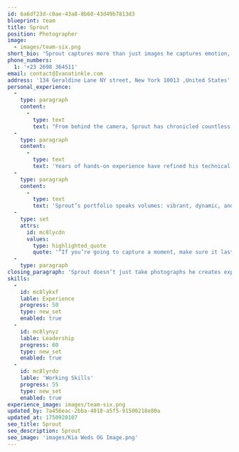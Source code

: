 ```yaml
---
id: 6a6df23d-c0ae-43a8-8b60-43d49b7813d3
blueprint: team
title: Sprout
position: Photographer
image:
  - images/team-six.png
short_bio: 'Sprout captures more than just images he captures emotion, energy, and essence. With a creative eye and a deep love for storytelling through visuals, he brings moments to life through his lens.'
phone_numbers:
  1: '+23 2698 364511'
email: contact@Ivanatinkle.com
address: '134 Geraldine Lane NY street, New York 10013 ,United States'
personal_experience:
  -
    type: paragraph
    content:
      -
        type: text
        text: "From behind the camera, Sprout has chronicled countless stories whether it's a fleeting expression at a wedding, the perfect light during golden hour, or a carefully composed product shoot. His career is built on the ability to see the extraordinary in the everyday."
  -
    type: paragraph
    content:
      -
        type: text
        text: 'Years of hands-on experience have refined his technical skills and artistic intuition, allowing him to shoot across styles and environments with confidence. His commitment to his craft ensures every frame is meaningful, every session intentional.'
  -
    type: paragraph
    content:
      -
        type: text
        text: 'Sprout’s portfolio speaks volumes: vibrant, dynamic, and authentic. It’s not just about taking photos it’s about preserving memory, emotion, and identity through visual language.'
  -
    type: set
    attrs:
      id: mc8lycdn
      values:
        type: highlighted_quote
        quote: '“If you’re going to capture a moment, make sure it lasts forever.”'
  -
    type: paragraph
closing_paragraph: 'Sprout doesn’t just take photographs he creates experiences that live beyond the shutter click. His work evokes, moves, and stays with you. Driven by curiosity and grounded in professionalism, he’s not only a photographer, but a visual narrator committed to excellence.'
skills:
  -
    id: mc8lykxf
    lable: Experience
    progress: 50
    type: new_set
    enabled: true
  -
    id: mc8lynyz
    lable: Leadership
    progress: 60
    type: new_set
    enabled: true
  -
    id: mc8lyrdo
    lable: 'Working Skills'
    progress: 55
    type: new_set
    enabled: true
experience_image: images/team-six.png
updated_by: 7a456eac-2bba-4018-a5f5-91500218e80a
updated_at: 1750920107
seo_title: Sprout
seo_description: Sprout
seo_image: 'images/Kia Weds OG Image.png'
---
```

